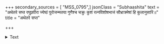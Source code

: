 +++
secondary_sources = [ "MSS_0795",]
jsonClass = "Subhaashita"
text = "अथेतरे सप्त रघुप्रवीरा ज्येष्ठं पुरोजन्मतया गुणैश्च चक्रुः कुशं रत्नविशोषभाजं सौभ्रात्रमेषां हि कुलानुसारि॥"
title = "अथेतरे सप्त"

+++

<details><summary>Text</summary>

अथेतरे सप्त रघुप्रवीरा ज्येष्ठं पुरोजन्मतया गुणैश्च चक्रुः कुशं रत्नविशोषभाजं सौभ्रात्रमेषां हि कुलानुसारि॥
</details>
